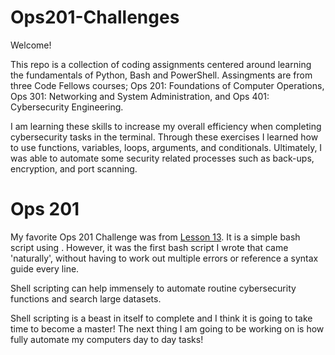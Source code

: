 # Ops201-Challenges

Welcome! 

This repo is a collection of coding assignments centered around learning the fundamentals of Python, Bash and PowerShell. Assingments are from three Code Fellows courses; Ops 201: Foundations of Computer Operations, Ops 301: Networking and System Administration, and Ops 401: Cybersecurity Engineering.

I am learning these skills to increase my overall efficiency when completing cybersecurity tasks in the terminal. Through these exercises I learned how to use functions, variables, loops, arguments, and conditionals. Ultimately, I was able to automate some security related processes such as back-ups, encryption, and port scanning.

# Ops 201 
My favorite Ops 201 Challenge was from [Lesson 13](https://github.com/Matt01965/ops201-challenges/blob/main/domainanalyzer.sh). It is a simple bash script using <nslookup>. However, it was the first bash script I wrote that came 'naturally', without having to work out multiple errors or reference a syntax guide every line. 

Shell scripting can help immensely to automate routine cybersecurity functions and search large datasets. 

Shell scripting is a beast in itself to complete and I think it is going to take time to become a master! The next thing I am going to be working on is how fully automate my computers day to day tasks!
